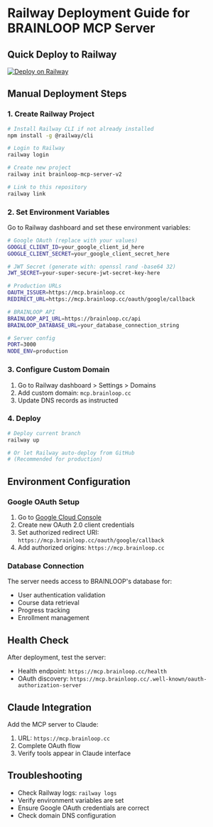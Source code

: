 # Railway Deployment Guide for BRAINLOOP MCP Server

## Quick Deploy to Railway

[![Deploy on Railway](https://railway.app/button.svg)](https://railway.app/template/clickable-link)

## Manual Deployment Steps

### 1. Create Railway Project
```bash
# Install Railway CLI if not already installed
npm install -g @railway/cli

# Login to Railway
railway login

# Create new project
railway init brainloop-mcp-server-v2

# Link to this repository
railway link
```

### 2. Set Environment Variables
Go to Railway dashboard and set these environment variables:

```bash
# Google OAuth (replace with your values)
GOOGLE_CLIENT_ID=your_google_client_id_here
GOOGLE_CLIENT_SECRET=your_google_client_secret_here

# JWT Secret (generate with: openssl rand -base64 32)
JWT_SECRET=your-super-secure-jwt-secret-key-here

# Production URLs
OAUTH_ISSUER=https://mcp.brainloop.cc
REDIRECT_URL=https://mcp.brainloop.cc/oauth/google/callback

# BRAINLOOP API
BRAINLOOP_API_URL=https://brainloop.cc/api
BRAINLOOP_DATABASE_URL=your_database_connection_string

# Server config
PORT=3000
NODE_ENV=production
```

### 3. Configure Custom Domain
1. Go to Railway dashboard > Settings > Domains
2. Add custom domain: `mcp.brainloop.cc`
3. Update DNS records as instructed

### 4. Deploy
```bash
# Deploy current branch
railway up

# Or let Railway auto-deploy from GitHub
# (Recommended for production)
```

## Environment Configuration

### Google OAuth Setup
1. Go to [Google Cloud Console](https://console.cloud.google.com/)
2. Create new OAuth 2.0 client credentials
3. Set authorized redirect URI: `https://mcp.brainloop.cc/oauth/google/callback`
4. Add authorized origins: `https://mcp.brainloop.cc`

### Database Connection
The server needs access to BRAINLOOP's database for:
- User authentication validation
- Course data retrieval
- Progress tracking
- Enrollment management

## Health Check
After deployment, test the server:
- Health endpoint: `https://mcp.brainloop.cc/health`
- OAuth discovery: `https://mcp.brainloop.cc/.well-known/oauth-authorization-server`

## Claude Integration
Add the MCP server to Claude:
1. URL: `https://mcp.brainloop.cc`
2. Complete OAuth flow
3. Verify tools appear in Claude interface

## Troubleshooting
- Check Railway logs: `railway logs`
- Verify environment variables are set
- Ensure Google OAuth credentials are correct
- Check domain DNS configuration